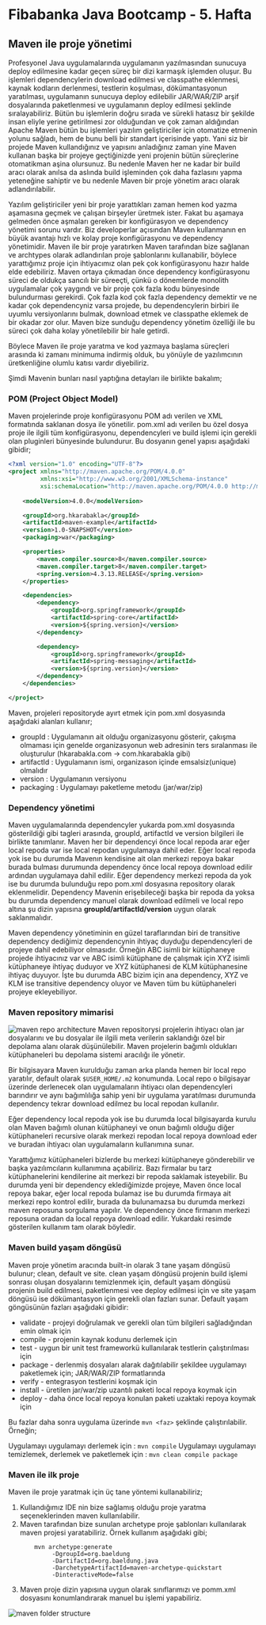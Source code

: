 # Fibabanka Java Bootcamp - 5. Hafta

## Maven ile proje yönetimi
Profesyonel Java uygulamalarında uygulamanın yazılmasından sunucuya deploy edilmesine kadar geçen süreç bir dizi
karmaşık işlemden oluşur. Bu işlemleri dependencylerin download edilmesi ve classpathe eklenmesi, kaynak kodların derlenmesi,
testlerin koşulması, dökümantasyonun yaratılması, uygulamanın sunucuya deploy edilebilir JAR/WAR/ZIP arşif dosyalarında 
paketlenmesi ve uygulamanın deploy edilmesi şeklinde sıralayabiliriz. Bütün bu işlemlerin doğru sırada ve sürekli hatasız bir şekilde
insan eliyle yerine getirilmesi zor olduğundan ve çok zaman aldığından Apache Maven bütün bu işlemleri yazılım geliştiriciler
için otomatize etmenin yolunu sağladı, hem de bunu belli bir standart içerisinde yaptı. Yani siz bir projede Maven kullandığınız ve yapısını
anladığınız zaman yine Maven kullanan başka bir projeye geçtiğinizde yeni projenin bütün süreçlerine otomatikman aşina olursunuz. 
Bu nedenle Maven her ne kadar bir build aracı olarak anılsa da aslında build işleminden çok daha fazlasını yapma yeteneğine 
sahiptir ve bu nedenle Maven bir proje yönetim aracı olarak adlandırılabilir.

Yazılım geliştiriciler yeni bir proje yarattıkları zaman hemen kod yazma aşamasına geçmek ve çalışan birşeyler üretmek ister. 
Fakat bu aşamaya gelmeden önce aşmaları gereken bir konfigürasyon ve dependency yönetimi sorunu vardır. Biz developerlar 
açısından Maven kullanmanın en büyük avantajı hızlı ve kolay proje konfigürasyonu ve dependency yönetimidir. Maven ile bir 
proje yaratırken Maven tarafından bize sağlanan ve archtypes olarak adlandırılan proje şablonlarını kullanabilir, böylece 
yarattığımız proje için ihtiyacımız olan pek çok konfigürasyonu hazır halde elde edebiliriz. Maven ortaya çıkmadan önce 
dependency konfigürasyonu süreci de oldukça sancılı bir süreeçti, çünkü o dönemlerde monolith uygulamalar çok yaygındı ve bir 
proje çok fazla kodu bünyesinde bulundurması gerekirdi. Çok fazla kod çok fazla dependency demektir ve ne kadar çok 
dependencyniz varsa projede, bu dependencylerin birbiri ile uyumlu versiyonlarını bulmak, download etmek ve classpathe 
eklemek de bir okadar zor olur. Maven bize sunduğu dependency yönetim özelliği ile bu süreci çok daha kolay yönetilebilir 
bir hale getirdi.

Böylece Maven ile proje yaratma ve kod yazmaya başlama süreçleri arasında ki zamanı minimuma indirmiş olduk, bu yönüyle 
de yazılımcının üretkenliğine olumlu katısı vardır diyebiliriz.

Şimdi Mavenin bunları nasıl yaptığına detayları ile birlikte bakalım;

### POM (Project Object Model)
Maven projelerinde proje konfigürasyonu POM adı verilen ve XML formatında saklanan dosya ile yönetilir. pom.xml adı verilen 
bu özel dosya proje ile ilgili tüm konfigürasyonu, dependencyleri ve build işlemi için gerekli olan pluginleri bünyesinde
bulundurur. Bu dosyanın genel yapısı aşağıdaki gibidir;

```xml
<?xml version="1.0" encoding="UTF-8"?>
<project xmlns="http://maven.apache.org/POM/4.0.0"
         xmlns:xsi="http://www.w3.org/2001/XMLSchema-instance"
         xsi:schemaLocation="http://maven.apache.org/POM/4.0.0 http://maven.apache.org/xsd/maven-4.0.0.xsd">
    
    <modelVersion>4.0.0</modelVersion>

    <groupId>org.hkarabakla</groupId>
    <artifactId>maven-example</artifactId>
    <version>1.0-SNAPSHOT</version>
    <packaging>war</packaging>

    <properties>
        <maven.compiler.source>8</maven.compiler.source>
        <maven.compiler.target>8</maven.compiler.target>
        <spring.version>4.3.13.RELEASE</spring.version>
    </properties>

    <dependencies>
        <dependency>
            <groupId>org.springframework</groupId>
            <artifactId>spring-core</artifactId>
            <version>${spring.version}</version>
        </dependency>

        <dependency>
            <groupId>org.springframework</groupId>
            <artifactId>spring-messaging</artifactId>
            <version>${spring.version}</version>
        </dependency>
    </dependencies>

</project>
```
Maven, projeleri repositoryde ayırt etmek için pom.xml dosyasında aşağıdaki alanları kullanır;

* groupId : Uygulamanın ait olduğu organizasyonu gösterir, çakışma olmaması için genelde organizasyonun web adresinin ters sıralanması ile oluşturulur (hkarabakla.com -> com.hkarabakla gibi)
* artifactId : Uygulamanın ismi, organizason içinde emsalsiz(unique) olmalıdır
* version : Uygulamanın versiyonu
* packaging : Uygulamayı paketleme metodu (jar/war/zip)

### Dependency yönetimi
Maven uygulamalarında dependencyler yukarda pom.xml dosyasında gösterildiği gibi <dependencies></dependencies> tagleri arasında,
groupId, artifactId ve version bilgileri ile birlikte tanımlanır. Maven her bir dependencyi önce local repoda arar eğer local
repoda var ise local repodan uygulamaya dahil eder. Eğer local repoda yok ise bu durumda Mavenın kendisine ait olan merkezi
repoya bakar burada bulması durumunda dependency önce local repoya download edilir ardından uygulamaya dahil edilir. Eğer 
dependency merkezi repoda da yok ise bu durumda bulunduğu repo pom.xml dosyasına repository olarak eklenmelidir. Dependency 
Mavenin erişebileceği başka bir repoda da yoksa bu durumda dependency manuel olarak download edilmeli ve local repo altına şu dizin yapısına 
**groupId/artifactId/version** uygun olarak saklanmalıdır.

Maven dependency yönetiminin en güzel taraflarından biri de transitive dependency dediğimiz dependencynin ihtiyaç duyduğu dependencyleri
de projeye dahil edebiliyor olmasıdır. Örneğin ABC isimli bir kütüphaneye projede ihtiyacınız var ve ABC isimli kütüphane
de çalışmak için XYZ isimli kütüphaneye ihtiyaç duduyor ve XYZ kütüphanesi de KLM kütüphanesine ihtiyaç duyuyor. İşte bu durumda
ABC bizim için ana dependency, XYZ ve KLM ise transitive dependency oluyor ve Maven tüm bu kütüphaneleri projeye ekleyebiliyor.

### Maven repository mimarisi
![maven repo architecture](images/maven_repo_arch.png)
Maven repositorysi projelerin ihtiyacı olan jar dosyalarını ve bu dosyalar ile ilgili meta verilerin saklandığı özel bir depolama
alanı olarak düşünülebilir. Maven projelerin bağımlı oldukları kütüphaneleri bu depolama sistemi aracılığı ile yönetir.

Bir bilgisayara Maven kurulduğu zaman arka planda hemen bir local repo yaratılır, default olarak `$USER_HOME/.m2` konumunda.
Local repo o bilgisayar üzerinde derlenecek olan uygulamaların ihtiyacı olan dependencyleri barındırır ve aynı bağımlılığa
sahip yeni bir uygulama yaratılması durumunda dependency tekrar download edilmez bu local repodan kullanılır.

Eğer dependency local repoda yok ise bu durumda local bilgisayarda kurulu olan Maven bağımlı olunan kütüphaneyi ve onun bağımlı
olduğu diğer kütüphaneleri recursive olarak merkezi repodan local repoya download eder ve buradan ihtiyacı olan uygulamaların
kullanımına sunar.

Yarattığımız kütüphaneleri bizlerde bu merkezi kütüphaneye gönderebilir ve başka yazılımcıların kullanımına açabiliriz. Bazı
firmalar bu tarz kütüphanelerini kendilerine ait merkezi bir repoda saklamak isteyebilir. Bu durumda yeni bir dependency eklediğimizde
projeye, Maven önce local repoya bakar, eğer local repoda bulamaz ise bu durumda firmaya ait merkezi repo kontrol edilir,
burada da bulunamazsa bu durumda merkezi maven reposuna sorgulama yapılır. Ve dependency önce firmanın merkezi reposuna oradan
da local repoya download edilir. Yukardaki resimde gösterilen kullanım tam olarak böyledir.

### Maven build yaşam döngüsü
Maven proje yönetim aracında built-in olarak 3 tane yaşam döngüsü bulunur; clean, default ve site. clean yaşam döngüsü projenin 
build işlemi sonrası oluşan dosyalarını temizlenmek için, default yaşam döngüsü projenin build edilmesi, paketlenmesi vee deploy edilmesi
için ve site yaşam döngüsü ise dökümantasyon için gerekli olan fazları sunar. Default yaşam göngüsünün fazları aşağıdaki gibidir:

* validate - projeyi doğrulamak ve gerekli olan tüm bilgileri sağladığından emin olmak için
* compile - projenin kaynak kodunu derlemek için
* test - uygun bir unit test frameworkü kullanılarak testlerin çalıştırılması için
* package - derlenmiş dosyaları alarak dağıtılabilir şekildee uygulamayı paketlemek için; JAR/WAR/ZIP formatlarında
* verify - entegrasyon testlerini koşmak için
* install - üretilen jar/war/zip uzantılı paketi local repoya koymak için
* deploy - daha önce local repoya konulan paketi uzaktaki repoya koymak için

Bu fazlar daha sonra uygulama üzerinde `mvn <faz>` şeklinde çalıştırılabilir. Örneğin;

Uygulamayı uygulamayı derlemek için : `mvn compile`
Uygulamayı uygulamayı temizlemek, derlemek ve paketlemek için : `mvn clean compile package`

### Maven ile ilk proje
Maven ile proje yaratmak için üç tane yöntemi kullanabiliriz;
1. Kullandığımız IDE nin bize sağlamış olduğu proje yaratma seçeneklerinden maven kullanılabilir.
2. Maven tarafından bize sunulan archetype proje şablonları kullanılarak maven projesi yaratabiliriz. Örnek kullanım aşağıdaki gibi;
   ```shell
       mvn archetype:generate
            -DgroupId=org.baeldung
            -DartifactId=org.baeldung.java
            -DarchetypeArtifactId=maven-archetype-quickstart
            -DinteractiveMode=false
   ```
3. Maven proje dizin yapısına uygun olarak sınıflarımızı ve pomm.xml dosyasını konumlandırarak manuel bu işlemi yapabiliriz.

![maven folder structure](images/maven_folder_structure.png)


